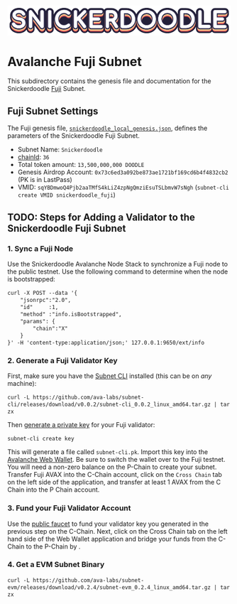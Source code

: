 ![Snickerdoodle](https://github.com/SnickerdoodleLabs/Snickerdoodle-Theme-Light/blob/main/snickerdoodle_horizontal_notab.png?raw=true)

# Avalanche Fuji Subnet

This subdirectory contains the genesis file and documentation for the Snickerdoodle 
[Fuji](https://docs.avax.network/quickstart/fuji-workflow) Subnet. 

## Fuji Subnet Settings

The Fuji genesis file, [`snickerdoodle_local_genesis.json`](/packages/subnets/fuji/snickerdoodle_local_genesis.json), defines the parameters of the Snickerdoodle Fuji Subnet.

- Subnet Name: `Snickerdoodle`
- [chainId](https://chainlist.org/): `36`
- Total token amount: `13,500,000,000 DOODLE` 
- Genesis Airdrop Account: `0x73c6ed3a092be873ae1721bf169cd6b4f4832cb2` (PK is in LastPass)
- VMID: `sqYBDmwoQ4Pjb2aaTMfS4kLiZ4zpNgQmziEsuTSLbmvW7sNgh` (`subnet-cli create VMID snickerdoodle_fuji`)


## TODO: Steps for Adding a Validator to the Snickerdoodle Fuji Subnet

### 1. Sync a Fuji Node

Use the Snickerdoodle Avalanche Node Stack to synchronize a Fuji node to the public testnet. Use the following command
to determine when the node is bootstrapped:

```shell
curl -X POST --data '{
    "jsonrpc":"2.0",
    "id"     :1,
    "method" :"info.isBootstrapped",
    "params": {
        "chain":"X"
    }
}' -H 'content-type:application/json;' 127.0.0.1:9650/ext/info
```

### 2. Generate a Fuji Validator Key

First, make sure you have the [Subnet CLI](https://github.com/ava-labs/subnet-cli) installed (this can be on *any* machine):

```shell
curl -L https://github.com/ava-labs/subnet-cli/releases/download/v0.0.2/subnet-cli_0.0.2_linux_amd64.tar.gz | tar zx
```

Then [generate a private key](https://docs.avax.network/subnets/create-a-fuji-subnet#private-key) for your Fuji validator:

```shell
subnet-cli create key
```

This will generate a file called `subnet-cli.pk`. Import this key into the [Avalanche Web Wallet](https://wallet.avax.network/). Be 
sure to switch the wallet over to the Fuji testnet. You will need a non-zero balance on the P-Chain to create your subnet. Transfer
Fuji AVAX into the C-Chain account, click on the `Cross Chain` tab on the left side of the application, and transfer at least 1 AVAX
from the C Chain into the P Chain account.  

### 3. Fund your Fuji Validator Account

Use the [public faucet](https://faucet.avax.network/) to fund your validator key you generated in the previous step on the C-Chain. 
Next, click on the Cross Chain tab on the left hand side of the Web Wallet application and bridge your funds from the C-Chain to the 
P-Chain by . 

### 4. Get a EVM Subnet Binary

```shell
curl -L https://github.com/ava-labs/subnet-evm/releases/download/v0.2.4/subnet-evm_0.2.4_linux_amd64.tar.gz | tar zx
```